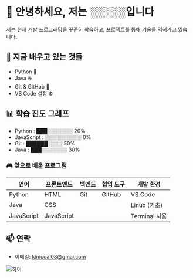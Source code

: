 # 👋 안녕하세요, 저는 ░░░░░입니다

저는 현재 개발 프로그래밍을 꾸준히 학습하고,
프로젝트를 통해 기술을 익혀가고 있습니다.

## 🧠 지금 배우고 있는 것들

- Python 🐍
- Java ☕
- Git & GitHub 🐙
- VS Code 설정 ⚙️


## 📊 학습 진도 그래프

- Python       : ███░░░░░░░ 20%
- JavaScript   : ░░░░░░░░░░ 0%
- Git          : ██████░░░░ 50%
- Java         : ███░░░░░░░ 30%

### 🎮 앞으로 배울 프로그램

| 언어        | 프론트엔드     | 백엔드     | 협업 도구         | 개발 환경      |
|-------------|----------------|------------|--------------------|----------------|
| Python      | HTML           | Git        | GitHub             | VS Code        |
| Java        | CSS            |            |                    | Linux (기초)   |
| JavaScript  | JavaScript     |            |                    | Terminal 사용  |
                                                 

## 📫 연락

- 이메일: kimcoal08@gmai.com

  


![하이](https://media2.giphy.com/media/v1.Y2lkPTc5MGI3NjExeWNjbDNodnV1a3IxNG0zZmFrc3B4ODA3amRmZXNmanR5MnE2bjI1YyZlcD12MV9pbnRlcm5hbF9naWZfYnlfaWQmY3Q9Zw/XKsRoJM6gBzqBKvNr5/giphy.gif)
